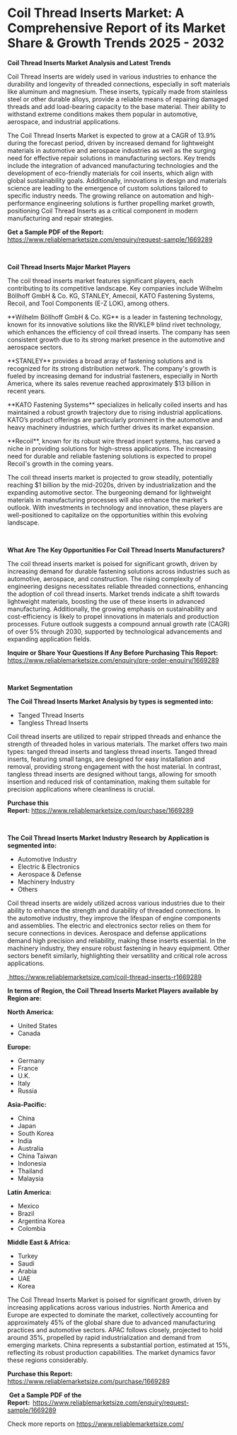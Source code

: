 <p><h1>Coil Thread Inserts Market: A Comprehensive Report of its Market Share & Growth Trends 2025 - 2032</h1></p><p><strong>Coil Thread Inserts Market Analysis and Latest Trends</strong></p>
<p><p>Coil Thread Inserts are widely used in various industries to enhance the durability and longevity of threaded connections, especially in soft materials like aluminum and magnesium. These inserts, typically made from stainless steel or other durable alloys, provide a reliable means of repairing damaged threads and add load-bearing capacity to the base material. Their ability to withstand extreme conditions makes them popular in automotive, aerospace, and industrial applications.</p><p>The Coil Thread Inserts Market is expected to grow at a CAGR of 13.9% during the forecast period, driven by increased demand for lightweight materials in automotive and aerospace industries as well as the surging need for effective repair solutions in manufacturing sectors. Key trends include the integration of advanced manufacturing technologies and the development of eco-friendly materials for coil inserts, which align with global sustainability goals. Additionally, innovations in design and materials science are leading to the emergence of custom solutions tailored to specific industry needs. The growing reliance on automation and high-performance engineering solutions is further propelling market growth, positioning Coil Thread Inserts as a critical component in modern manufacturing and repair strategies.</p></p>
<p><strong>Get a Sample PDF of the Report:&nbsp;</strong> <a href="https://www.reliablemarketsize.com/enquiry/request-sample/1669289?utm_campaign=3456&utm_medium=2&utm_source=Github&utm_content=ia&utm_term=08042025&utm_id=coil-thread-inserts">https://www.reliablemarketsize.com/enquiry/request-sample/1669289</a></p>
<p>&nbsp;</p>
<p><strong>Coil Thread Inserts Major Market Players</strong></p>
<p><p>The coil thread inserts market features significant players, each contributing to its competitive landscape. Key companies include Wilhelm Böllhoff GmbH & Co. KG, STANLEY, Amecoil, KATO Fastening Systems, Recoil, and Tool Components (E-Z LOK), among others.</p><p>**Wilhelm Böllhoff GmbH & Co. KG** is a leader in fastening technology, known for its innovative solutions like the RIVKLE® blind rivet technology, which enhances the efficiency of coil thread inserts. The company has seen consistent growth due to its strong market presence in the automotive and aerospace sectors. </p><p>**STANLEY** provides a broad array of fastening solutions and is recognized for its strong distribution network. The company's growth is fueled by increasing demand for industrial fasteners, especially in North America, where its sales revenue reached approximately $13 billion in recent years.</p><p>**KATO Fastening Systems** specializes in helically coiled inserts and has maintained a robust growth trajectory due to rising industrial applications. KATO’s product offerings are particularly prominent in the automotive and heavy machinery industries, which further drives its market expansion.</p><p>**Recoil**, known for its robust wire thread insert systems, has carved a niche in providing solutions for high-stress applications. The increasing need for durable and reliable fastening solutions is expected to propel Recoil's growth in the coming years.</p><p>The coil thread inserts market is projected to grow steadily, potentially reaching $1 billion by the mid-2020s, driven by industrialization and the expanding automotive sector. The burgeoning demand for lightweight materials in manufacturing processes will also enhance the market's outlook. With investments in technology and innovation, these players are well-positioned to capitalize on the opportunities within this evolving landscape.</p></p>
<p>&nbsp;</p>
<p><strong>What Are The Key Opportunities For Coil Thread Inserts Manufacturers?</strong></p>
<p><p>The coil thread inserts market is poised for significant growth, driven by increasing demand for durable fastening solutions across industries such as automotive, aerospace, and construction. The rising complexity of engineering designs necessitates reliable threaded connections, enhancing the adoption of coil thread inserts. Market trends indicate a shift towards lightweight materials, boosting the use of these inserts in advanced manufacturing. Additionally, the growing emphasis on sustainability and cost-efficiency is likely to propel innovations in materials and production processes. Future outlook suggests a compound annual growth rate (CAGR) of over 5% through 2030, supported by technological advancements and expanding application fields.</p></p>
<p><strong>Inquire or Share Your Questions If Any Before Purchasing This Report:</strong> <a href="https://www.reliablemarketsize.com/enquiry/pre-order-enquiry/1669289?utm_campaign=3456&utm_medium=2&utm_source=Github&utm_content=ia&utm_term=08042025&utm_id=coil-thread-inserts">https://www.reliablemarketsize.com/enquiry/pre-order-enquiry/1669289</a></p>
<p>&nbsp;</p>
<p><strong>Market Segmentation</strong></p>
<p><strong>The Coil Thread Inserts Market Analysis by types is segmented into:</strong></p>
<p><ul><li>Tanged Thread Inserts</li><li>Tangless Thread Inserts</li></ul></p>
<p><p>Coil thread inserts are utilized to repair stripped threads and enhance the strength of threaded holes in various materials. The market offers two main types: tanged thread inserts and tangless thread inserts. Tanged thread inserts, featuring small tangs, are designed for easy installation and removal, providing strong engagement with the host material. In contrast, tangless thread inserts are designed without tangs, allowing for smooth insertion and reduced risk of contamination, making them suitable for precision applications where cleanliness is crucial.</p></p>
<p><strong>Purchase this Report:&nbsp;</strong><a href="https://www.reliablemarketsize.com/purchase/1669289?utm_campaign=3456&utm_medium=2&utm_source=Github&utm_content=ia&utm_term=08042025&utm_id=coil-thread-inserts">https://www.reliablemarketsize.com/purchase/1669289</a></p>
<p>&nbsp;</p>
<p><strong>The Coil Thread Inserts Market Industry Research by Application is segmented into:</strong></p>
<p><ul><li>Automotive Industry</li><li>Electric & Electronics</li><li>Aerospace & Defense</li><li>Machinery Industry</li><li>Others</li></ul></p>
<p><p>Coil thread inserts are widely utilized across various industries due to their ability to enhance the strength and durability of threaded connections. In the automotive industry, they improve the lifespan of engine components and assemblies. The electric and electronics sector relies on them for secure connections in devices. Aerospace and defense applications demand high precision and reliability, making these inserts essential. In the machinery industry, they ensure robust fastening in heavy equipment. Other sectors benefit similarly, highlighting their versatility and critical role across applications.</p></p>
<p><a href="https://www.reliablemarketsize.com/coil-thread-inserts-r1669289?utm_campaign=3456&utm_medium=2&utm_source=Github&utm_content=ia&utm_term=08042025&utm_id=coil-thread-inserts">&nbsp;https://www.reliablemarketsize.com/coil-thread-inserts-r1669289</a></p>
<p><strong>In terms of Region, the Coil Thread Inserts Market Players available by Region are:</strong></p>
<p>
    <p> <strong> North America: </strong>
        <ul>
            <li>United States</li>
            <li>Canada</li>
        </ul>
        </p> 
    <p> <strong> Europe: </strong>
        <ul>
            <li>Germany</li>
            <li>France</li>
            <li>U.K.</li>
            <li>Italy</li>
            <li>Russia</li>
        </ul>
        </p> 
    <p> <strong> Asia-Pacific: </strong>
        <ul>
            <li>China</li>
            <li>Japan</li>
            <li>South Korea</li>
            <li>India</li>
            <li>Australia</li>
            <li>China Taiwan</li>
            <li>Indonesia</li>
            <li>Thailand</li>
            <li>Malaysia</li>
        </ul>
        </p> 
    <p> <strong> Latin America: </strong>
        <ul>
            <li>Mexico</li>
            <li>Brazil</li>
            <li>Argentina Korea</li>
            <li>Colombia</li>
        </ul>
        </p> 
    <p> <strong> Middle East & Africa: </strong>
        <ul>
            <li>Turkey</li>
            <li>Saudi</li>
            <li>Arabia</li>
            <li>UAE</li>
            <li>Korea</li>
        </ul>
    </p>
    </p>
<p><p>The Coil Thread Inserts Market is poised for significant growth, driven by increasing applications across various industries. North America and Europe are expected to dominate the market, collectively accounting for approximately 45% of the global share due to advanced manufacturing practices and automotive sectors. APAC follows closely, projected to hold around 35%, propelled by rapid industrialization and demand from emerging markets. China represents a substantial portion, estimated at 15%, reflecting its robust production capabilities. The market dynamics favor these regions considerably.</p></p>
<p><strong>Purchase this Report: </strong><a href="https://www.reliablemarketsize.com/purchase/1669289?utm_campaign=3456&utm_medium=2&utm_source=Github&utm_content=ia&utm_term=08042025&utm_id=coil-thread-inserts">https://www.reliablemarketsize.com/purchase/1669289</a></p>
<p>&nbsp;<strong>Get a Sample PDF of the Report:&nbsp;&nbsp;</strong><a href="https://www.reliablemarketsize.com/enquiry/request-sample/1669289?utm_campaign=3456&utm_medium=2&utm_source=Github&utm_content=ia&utm_term=08042025&utm_id=coil-thread-inserts">https://www.reliablemarketsize.com/enquiry/request-sample/1669289</a></p>
<p><strong></strong></p>
<p>Check more reports on <a href="https://www.reliablemarketsize.com/?utm_campaign=3456&utm_medium=2&utm_source=Github&utm_content=ia&utm_term=08042025&utm_id=coil-thread-inserts">https://www.reliablemarketsize.com/</a></p>